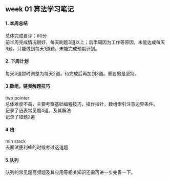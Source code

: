 ## week 01 算法学习笔记  

#### 1. 本周总结  
总体完成自评：60分  
前半周完成情况很好，每天刷题3道以上；后半周因为工作等原因，未能达成每天3题，只能做到每天1道题，未能完成预期计划。  

#### 2. 下周计划  
每天3道暂时调整为每天2道，待完成后再加到3道。重要的是坚持。  
  
#### 3.数组，链表解题技巧  
two pointer  
总体难度不高，主要考察基础编程技巧，操作指针，数组索引注意边界条件。  
记录了链表常见题4道，及其解法  
记录了错题2道  
  
#### 4.栈  
min stack  
去面试便利蜂的时候考过这道题  
  
#### 5.队列  
队列的常见题高频题及其应用等相关知识还需再进一步完善一下。  
